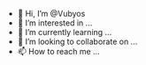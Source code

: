 - 👋 Hi, I’m @Vubyos
- 👀 I’m interested in ...
- 🌱 I’m currently learning ...
- 💞️ I’m looking to collaborate on ...
- 📫 How to reach me ...

<!---
Vubyos/Vubyos is a ✨ special ✨ repository because its `README.md` (this file) appears on your GitHub profile.
You can click the Preview link to take a look at your changes.
--->
